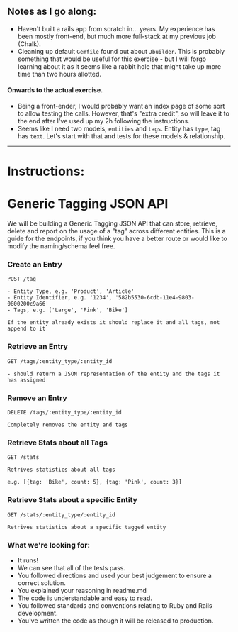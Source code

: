 ## Notes as I go along:

- Haven't built a rails app from scratch in... years. My experience has been
  mostly front-end, but much more full-stack at my previous job (Chalk).
- Cleaning up default `Gemfile` found out about `Jbuilder`. This is probably
  something that would be useful for this exercise - but I will forgo learning
  about it as it seems like a rabbit hole that might take up more time than two
  hours allotted.

#### Onwards to the actual exercise.

- Being a front-ender, I would probably want an index page of some sort to allow
  testing the calls. However, that's "extra credit", so will leave it to the end
  after I've used up my 2h following the instructions.
- Seems like I need two models, `entities` and `tags`. Entity has `type`, tag has
 `text`. Let's start with that and tests for these models & relationship.


* * *

# Instructions:

# Generic Tagging JSON API

We will be building a Generic Tagging JSON API that can store, retrieve, delete and report on the usage of a "tag" across different entities. This is a guide for the endpoints, if you think you have a better route or would like to modify the naming/schema feel free.

### Create an Entry

```
POST /tag

- Entity Type, e.g. 'Product', 'Article'
- Entity Identifier, e.g. '1234', '582b5530-6cdb-11e4-9803-0800200c9a66'
- Tags, e.g. ['Large', 'Pink', 'Bike']

If the entity already exists it should replace it and all tags, not append to it
```

### Retrieve an Entry

```
GET /tags/:entity_type/:entity_id

- should return a JSON representation of the entity and the tags it has assigned
```

### Remove an Entry

```
DELETE /tags/:entity_type/:entity_id

Completely removes the entity and tags
```

### Retrieve Stats about all Tags

```
GET /stats

Retrives statistics about all tags

e.g. [{tag: 'Bike', count: 5}, {tag: 'Pink', count: 3}]
```

### Retrieve Stats about a specific Entity

```
GET /stats/:entity_type/:entity_id

Retrives statistics about a specific tagged entity
```

### What we're looking for:

* It runs!
* We can see that all of the tests pass.
* You followed directions and used your best judgement to ensure a correct solution.
* You explained your reasoning in readme.md
* The code is understandable and easy to read.
* You followed standards and conventions relating to Ruby and Rails development.
* You've written the code as though it will be released to production.

